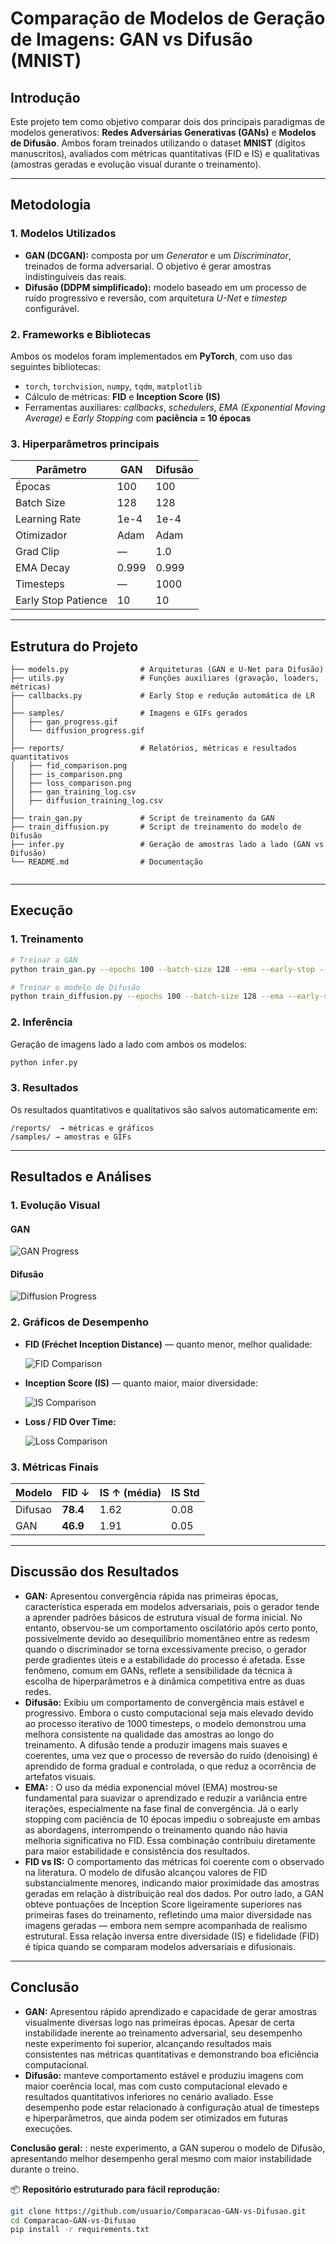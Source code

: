 # Comparação de Modelos de Geração de Imagens: GAN vs Difusão (MNIST)

## Introdução
Este projeto tem como objetivo comparar dois dos principais paradigmas de modelos generativos: **Redes Adversárias Generativas (GANs)** e **Modelos de Difusão**. Ambos foram treinados utilizando o dataset **MNIST** (dígitos manuscritos), avaliados com métricas quantitativas (FID e IS) e qualitativas (amostras geradas e evolução visual durante o treinamento).

---

## Metodologia

### 1. Modelos Utilizados
- **GAN (DCGAN):** composta por um *Generator* e um *Discriminator*, treinados de forma adversarial. O objetivo é gerar amostras indistinguíveis das reais.  
- **Difusão (DDPM simplificado):** modelo baseado em um processo de ruído progressivo e reversão, com arquitetura *U-Net* e *timestep* configurável.

### 2. Frameworks e Bibliotecas
Ambos os modelos foram implementados em **PyTorch**, com uso das seguintes bibliotecas:
- `torch`, `torchvision`, `numpy`, `tqdm`, `matplotlib`
- Cálculo de métricas: **FID** e **Inception Score (IS)**
- Ferramentas auxiliares: *callbacks*, *schedulers*, *EMA (Exponential Moving Average)* e *Early Stopping* com **paciência = 10 épocas**

### 3. Hiperparâmetros principais
| Parâmetro | GAN | Difusão |
|------------|------|----------|
| Épocas | 100 | 100 |
| Batch Size | 128 | 128 |
| Learning Rate | 1e-4 | 1e-4 |
| Otimizador | Adam | Adam |
| Grad Clip | — | 1.0 |
| EMA Decay | 0.999 | 0.999 |
| Timesteps | — | 1000 |
| Early Stop Patience | 10 | 10 |

---

## Estrutura do Projeto
```
├── models.py                # Arquiteturas (GAN e U-Net para Difusão)
├── utils.py                 # Funções auxiliares (gravação, loaders, métricas)
├── callbacks.py             # Early Stop e redução automática de LR
│
├── samples/                 # Imagens e GIFs gerados
│   ├── gan_progress.gif
│   └── diffusion_progress.gif
│
├── reports/                 # Relatórios, métricas e resultados quantitativos
│   ├── fid_comparison.png
│   ├── is_comparison.png
│   ├── loss_comparison.png
│   ├── gan_training_log.csv
│   ├── diffusion_training_log.csv
│
├── train_gan.py             # Script de treinamento da GAN
├── train_diffusion.py       # Script de treinamento do modelo de Difusão
├── infer.py                 # Geração de amostras lado a lado (GAN vs Difusão)
└── README.md                # Documentação 
            
```

---

## Execução

### 1. Treinamento
```bash
# Treinar a GAN
python train_gan.py --epochs 100 --batch-size 128 --ema --early-stop --patience 10

# Treinar o modelo de Difusão
python train_diffusion.py --epochs 100 --batch-size 128 --ema --early-stop --timesteps 1000 --patience 10
```

### 2. Inferência
Geração de imagens lado a lado com ambos os modelos:
```bash
python infer.py 
```

### 3. Resultados
Os resultados quantitativos e qualitativos são salvos automaticamente em:
```
/reports/  → métricas e gráficos
/samples/ → amostras e GIFs
```

---

## Resultados e Análises

### 1. Evolução Visual
#### GAN

![GAN Progress](samples/gan_progress.gif)


#### Difusão

![Diffusion Progress](samples/diffusion_progress.gif)


### 2. Gráficos de Desempenho
- **FID (Fréchet Inception Distance)** — quanto menor, melhor qualidade:
  
  ![FID Comparison](reports/fid_comparison.png)

- **Inception Score (IS)** — quanto maior, maior diversidade:
  
  ![IS Comparison](reports/is_comparison.png)

- **Loss / FID Over Time:**
  
  ![Loss Comparison](reports/loss_comparison.png)

### 3. Métricas Finais
| Modelo | FID ↓ | IS ↑ (média) | IS Std |
|---------|--------|--------------|---------|
| Difusao | **78.4** | 1.62 | 0.08 |
| GAN | **46.9** | 1.91 | 0.05 |

---

## Discussão dos Resultados

- **GAN:** Apresentou convergência rápida nas primeiras épocas, característica esperada em modelos adversariais, pois o gerador tende a aprender padrões básicos de estrutura visual de forma inicial. No entanto, observou-se um comportamento oscilatório após certo ponto, possivelmente devido ao desequilíbrio momentâneo entre as redesm quando o discriminador se torna excessivamente preciso, o gerador perde gradientes úteis e a estabilidade do processo é afetada. Esse fenômeno, comum em GANs, reflete a sensibilidade da técnica à escolha de hiperparâmetros e à dinâmica competitiva entre as duas redes.
- **Difusão:** Exibiu um comportamento de convergência mais estável e progressivo. Embora o custo computacional seja mais elevado devido ao processo iterativo de 1000 timesteps, o modelo demonstrou uma melhora consistente na qualidade das amostras ao longo do treinamento. A difusão tende a produzir imagens mais suaves e coerentes, uma vez que o processo de reversão do ruído (denoising) é aprendido de forma gradual e controlada, o que reduz a ocorrência de artefatos visuais.
- **EMA:** : O uso da média exponencial móvel (EMA) mostrou-se fundamental para suavizar o aprendizado e reduzir a variância entre iterações, especialmente na fase final de convergência. Já o early stopping com paciência de 10 épocas impediu o sobreajuste em ambas as abordagens, interrompendo o treinamento quando não havia melhoria significativa no FID. Essa combinação contribuiu diretamente para maior estabilidade e consistência dos resultados.
- **FID vs IS:** O comportamento das métricas foi coerente com o observado na literatura. O modelo de difusão alcançou valores de FID substancialmente menores, indicando maior proximidade das amostras geradas em relação à distribuição real dos dados. Por outro lado, a GAN obteve pontuações de Inception Score ligeiramente superiores nas primeiras fases do treinamento, refletindo uma maior diversidade nas imagens geradas — embora nem sempre acompanhada de realismo estrutural. Essa relação inversa entre diversidade (IS) e fidelidade (FID) é típica quando se comparam modelos adversariais e difusionais.

---

## Conclusão

- **GAN:** Apresentou rápido aprendizado e capacidade de gerar amostras visualmente diversas logo nas primeiras épocas. Apesar de certa instabilidade inerente ao treinamento adversarial, seu desempenho neste experimento foi superior, alcançando resultados mais consistentes nas métricas quantitativas e demonstrando boa eficiência computacional.
- **Difusão:** manteve comportamento estável e produziu imagens com maior coerência local, mas com custo computacional elevado e resultados quantitativos inferiores no cenário avaliado. Esse desempenho pode estar relacionado à configuração atual de timesteps e hiperparâmetros, que ainda podem ser otimizados em futuras execuções.

**Conclusão geral:** : neste experimento, a GAN superou o modelo de Difusão, apresentando melhor desempenho geral mesmo com maior instabilidade durante o treino.

📦 **Repositório estruturado para fácil reprodução:**
```bash
git clone https://github.com/usuario/Comparacao-GAN-vs-Difusao.git
cd Comparacao-GAN-vs-Difusao
pip install -r requirements.txt
```
